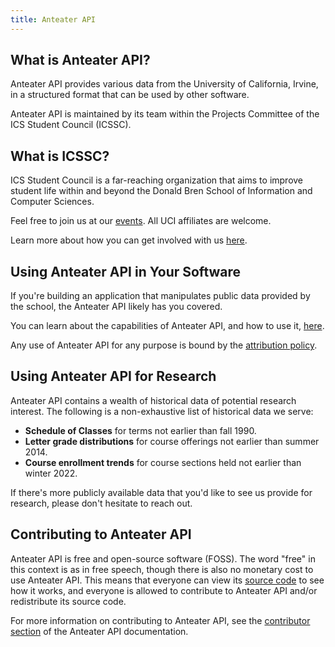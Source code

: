 ```yaml
---
title: Anteater API
---
```


## What is Anteater API?

Anteater API provides various data from the University of California, Irvine, in a structured format that can be used by other software.

Anteater API is maintained by its team within the Projects Committee of the ICS Student Council (ICSSC).

## What is ICSSC?

ICS Student Council is a far-reaching organization that aims to improve student life within and beyond the Donald Bren School of Information and Computer Sciences.

Feel free to join us at our [events](https://icssc.club/events). All UCI affiliates are welcome.

Learn more about how you can get involved with us [here](https://icssc.club/get-involved).

## Using Anteater API in Your Software

If you're building an application that manipulates public data provided by the school, the Anteater API likely has you covered.

You can learn about the capabilities of Anteater API, and how to use it, [here](/docs/developer/anteaterapi).

Any use of Anteater API for any purpose is bound by the [attribution policy](/docs/about/anteaterapi/attribution-policy).

## Using Anteater API for Research

Anteater API contains a wealth of historical data of potential research interest. The following is a non-exhaustive list of historical data we serve:

- **Schedule of Classes** for terms not earlier than fall 1990.
- **Letter grade distributions** for course offerings not earlier than summer 2014.
- **Course enrollment trends** for course sections held not earlier than winter 2022.

If there's more publicly available data that you'd like to see us provide for research, please don't hesitate to reach out.

## Contributing to Anteater API

Anteater API is free and open-source software (FOSS). The word "free" in this context is as in free speech, though there is also no monetary cost to use Anteater API. This means that everyone can view its [source code](https://github.com/icssc/anteater-api) to see how it works, and everyone is allowed to contribute to Anteater API and/or redistribute its source code.

For more information on contributing to Anteater API, see the [contributor section](/docs/contributor/anteaterapi) of the Anteater API documentation.
